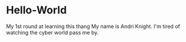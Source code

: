 # Hello-World
My 1st round at learning this thang
My name is Andri Knight. 
I'm tired of watching the cyber world pass me by.
